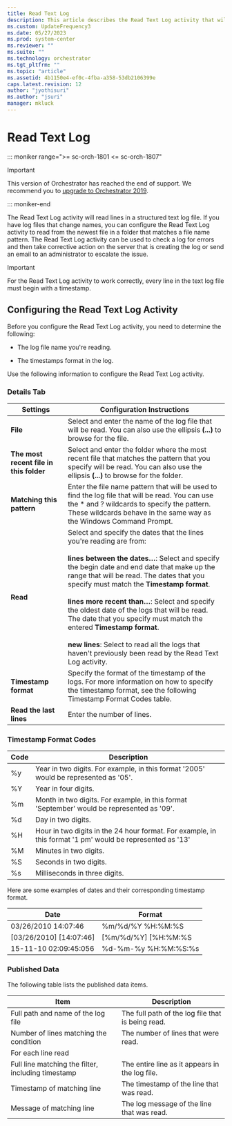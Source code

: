 ```yaml
---
title: Read Text Log 
description: This article describes the Read Text Log activity that will read lines in a structured text log file.
ms.custom: UpdateFrequency3
ms.date: 05/27/2023
ms.prod: system-center
ms.reviewer: ""
ms.suite: ""
ms.technology: orchestrator
ms.tgt_pltfrm: ""
ms.topic: "article"
ms.assetid: 4b1150e4-ef0c-4fba-a358-53db2106399e
caps.latest.revision: 12
author: "jyothisuri"
ms.author: "jsuri"
manager: mkluck
---
```

# Read Text Log

::: moniker range=">= sc-orch-1801 <= sc-orch-1807"

> [!IMPORTANT]
>
> This version of Orchestrator has reached the end of support. We recommend you to [upgrade to Orchestrator 2019](../index.yml).

::: moniker-end

The Read Text Log activity will read lines in a structured text log file. If you have log files that change names, you can configure the Read Text Log activity to read from the newest file in a folder that matches a file name pattern. The Read Text Log activity can be used to check a log for errors and then take corrective action on the server that is creating the log or send an email to an administrator to escalate the issue.  

> [!IMPORTANT]
> For the Read Text Log activity to work correctly, every line in the text log file must begin with a timestamp.  

## Configuring the Read Text Log Activity  
 Before you configure the Read Text Log activity, you need to determine the following:  

- The log file name you're reading.  

- The timestamps format in the log.  

Use the following information to configure the Read Text Log activity.  

### Details Tab  

|Settings|Configuration Instructions|  
|--------------|--------------------------------|  
|**File**|Select and enter the name of the log file that will be read. You can also use the ellipsis **(...)** to browse for the file.|  
|**The most recent file in this folder**|Select and enter the folder where the most recent file that matches the pattern that you specify will be read. You can also use the ellipsis **(...)** to browse for the folder.|  
|**Matching this pattern**|Enter the file name pattern that will be used to find the log file that will be read. You can use the * and ? wildcards to specify the pattern. These wildcards behave in the same way as the Windows Command Prompt.|  
|**Read**|Select and specify the dates that the lines you're reading are from:<br /><br /> **lines between the dates…**: Select and specify the begin date and end date that make up the range that will be read. The dates that you specify must match the **Timestamp format**.<br /><br /> **lines more recent than…**: Select and specify the oldest date of the logs that will be read. The date that you specify must match the entered **Timestamp format**.<br /><br /> **new lines**: Select to read all the logs that haven't previously been read by the Read Text Log activity.|  
|**Timestamp format**|Specify the format of the timestamp of the logs. For more information on how to specify the timestamp format, see the following Timestamp Format Codes table.|  
|**Read the last lines**|Enter the number of lines.|  

### Timestamp Format Codes  

|Code|Description|  
|----------|-----------------|  
|%y|Year in two digits. For example, in this format '2005' would be represented as '05'.|  
|%Y|Year in four digits.|  
|%m|Month in two digits. For example, in this format 'September' would be represented as '09'.|  
|%d|Day in two digits.|  
|%H|Hour in two digits in the 24 hour format. For example, in this format '1 pm' would be represented as '13'|  
|%M|Minutes in two digits.|  
|%S|Seconds in two digits.|  
|%s|Milliseconds in three digits.|  

Here are some examples of dates and their corresponding timestamp format.  

|Date|Format|  
|----------|------------|  
|03/26/2010 14:07:46|%m/%d/%Y %H:%M:%S|  
|[03/26/2010] [14:07:46]|[%m/%d/%Y] [%H:%M:%S|  
|15-11-10 02:09:45:056|%d-%m-%y %H:%M:%S:%s|  

### Published Data  
 The following table lists the published data items.  

|Item|Description|  
|----------|-----------------|  
|Full path and name of the log file|The full path of the log file that is being read.|  
|Number of lines matching the condition|The number of lines that were read.|  
|For each line read|  
|Full line matching the filter, including timestamp|The entire line as it appears in the log file.|  
|Timestamp of matching line|The timestamp of the line that was read.|  
|Message of matching line|The log message of the line that was read.|